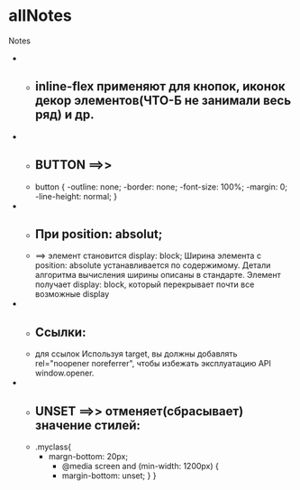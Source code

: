 # allNotes
Notes

* - ## inline-flex применяют для кнопок, иконок декор элементов(ЧТО-Б не занимали весь ряд)  и др.

*  -  ## BUTTON ==>>
   -  button {
           -outline: none;
           -border: none;
           -font-size: 100%;
           -margin: 0;
           -line-height: normal;
            }

* - ## При position: absolut;
  -  ==> элемент становится display: block;
      Ширина элемента с position: absolute устанавливается по содержимому. Детали алгоритма вычисления ширины описаны в стандарте.
      Элемент получает display: block, который перекрывает почти все возможные display
* - ## Ссылки:
  - для ссылок Используя target, вы должны добавлять rel="noopener noreferrer", чтобы избежать эксплуатацию API window.opener.
* - ## UNSET ==>> отменяет(сбрасывает) значение стилей:
  - .myclass{
      - margn-bottom: 20px;
        - @media screen and (min-width: 1200px) {
         - margin-bottom: unset;
          }
       }
    
